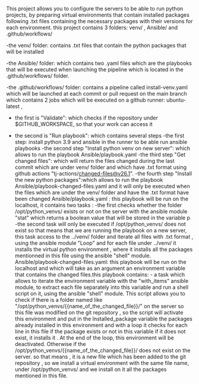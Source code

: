 This project allows you to configure the servers to be able to run python projects, by preparing
virtual environments that contain installed packages following .txt files
containing the necessary packages with their versions for each environment.
this project contains 3 folders: venv/ , Ansible/ and .github/workflows/

-the venv/ folder: contains .txt files that contain the python packages that will be installed

-the Ansible/ folder: which contains two .yaml files which are the playbooks that will be
 executed when launching the pipeline which is located in the .github/workflows/ folder.


-the .github/workflows/ folder: contains a pipeline called install-venv.yaml which
will be launched at each commit or pull request on the main branch which contains 2 jobs
 which will be executed on a github runner: ubuntu-latest ,

  * the first is "Validate": which checks if the repository under $GITHUB_WORKSPACE,
  so that your work can access it

  * the second is "Run playbook": which contains several steps
      -the first step: install python 3.9 and ansible in the runner to be able
      run ansible playbooks
      -the second step "Install python venv on new server": which allows to run the playbook Ansible/playbook.yaml 
      -the third step "Get changed files": which will return the files changed during the last commit which are
       under venv/ folder and which have .txt format using github actions "tj-actions/changed-files@v26.1".
      -the fourth step "Install the new python packages":which allows to run the playbook Ansible/playbook-changed-files.yaml 
       and it will only be executed when the files which are under the venv/ folder and  have the .txt format have been changed
Ansible/playbook.yaml : this playbook will be run on the localhost, it contains two tasks :
            -the first checks whether the folder /opt/python_venvs/ exists or not on the server with the ansible module "stat" which returns a
             boolean value that will be stored in the variable p 
            -the second task will only be executed if /opt/python_venvs/ does not exist so that means that we are running the playbook on a new server,
             this task access to the ../venv/ folder and iterate all files with .txt format , using the ansible module "Loop" and for
             each file under ../venv/ it installs the virtual python environment , where it installs all the packages mentionned in this file 
             using the ansible "shell" module.  
Ansible/playbook-changed-files.yaml: this playbook will be run on the localhost and which will take as an argument an environment variable that contains 
the changed files.this playbook contains:
         - a task which allows to iterate the environment variable with the "with_items" ansible module,
           to extract each file  separately into this variable and run a shell script on it, using the ansible "shell" module.
           This script allows you to check if there is a folder named like "/opt/python_venvs/{{name_of_the_changed_file}}/" on the server
           so this file was modified on the git repository , so the script will  activate this environment 
           and put in the Installed_package variable the packages already installed in this environment
           and with a loop it checks for each line in this file if the package exists or not in this variable
           if it does not exist, it installs it . At the end of the loop, this environment will be deactivated.
           Otherwise if the /opt/python_venvs/{{name_of_the_changed_file}}/ does not exist on the server. so that means , it is a new file which has
           been added to the git repository , so we install  a virtual environment with the same file name,  under  /opt/python_venvs/ and we
           install on it all the packages mentioned in this file.      
       
